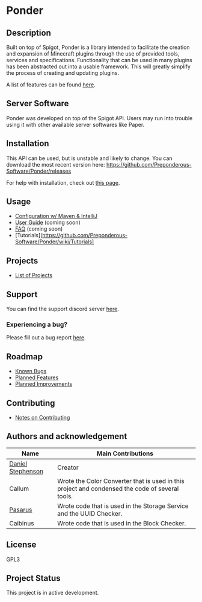 # Ponder

## Description
Built on top of Spigot, Ponder is a library intended to facilitate the creation and expansion of Minecraft plugins through the use of provided tools, services and specifications. Functionality that can be used in many plugins has been abstracted out into a usable framework. This will greatly simplify the process of creating and updating plugins.

A list of features can be found [here](https://github.com/Preponderous-Software/Ponder/wiki/Features).

## Server Software
Ponder was developed on top of the Spigot API. Users may run into trouble using it with other available server softwares like Paper.

## Installation
This API can be used, but is unstable and likely to change. You can download the most recent version here:
https://github.com/Preponderous-Software/Ponder/releases

For help with installation, check out [this page](https://github.com/Preponderous-Software/Ponder/wiki/Configuring-the-API-with-Maven-&-IntelliJ).

## Usage
- [Configuration w/ Maven & IntelliJ](https://github.com/Preponderous-Software/Ponder/wiki/Configuring-the-API-with-Maven-&-IntelliJ)
- [User Guide](https://github.com/Preponderous-Software/Ponder/wiki/Guide) (coming soon)
- [FAQ](https://github.com/Preponderous-Software/Ponder/wiki/FAQ) (coming soon)
- [Tutorials](https://github.com/Preponderous-Software/Ponder/wiki/Tutorials]

## Projects
- [List of Projects](https://github.com/Preponderous-Software/Ponder/wiki/Projects)

## Support
You can find the support discord server [here](https://discord.gg/G6wQxfcBMt).

### Experiencing a bug?
Please fill out a bug report [here](https://github.com/Preponderous-Software/Ponder/issues?q=is%3Aissue+is%3Aopen+label%3Abug).

## Roadmap
- [Known Bugs](https://github.com/Preponderous-Software/Ponder/issues?q=is%3Aopen+is%3Aissue+label%3Abug)
- [Planned Features](https://github.com/Preponderous-Software/Ponder/issues?q=is%3Aopen+is%3Aissue+label%3AEpic)
- [Planned Improvements](https://github.com/Preponderous-Software/Ponder/issues?q=is%3Aopen+is%3Aissue+label%3Aimprovement)

## Contributing
- [Notes on Contributing](https://github.com/Preponderous-Software/Ponder/wiki/Contributing)

## Authors and acknowledgement
Name | Main Contributions
------------ | -------------
[Daniel Stephenson](https://github.com/dmccoystephenson) | Creator
Callum | Wrote the Color Converter that is used in this project and condensed the code of several tools.
[Pasarus](https://github.com/Pasarus) | Wrote code that is used in the Storage Service and the UUID Checker.
Caibinus | Wrote code that is used in the Block Checker.


## License
GPL3

## Project Status
This project is in active development.
